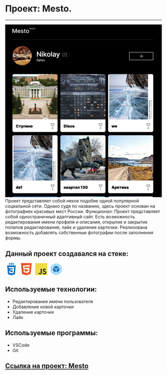 # Проект: Mesto.
---
![Картинка, Путешествие по России](https://github.com/nikolaysaitov/mesto/blob/main/src/images/%D0%A1%D0%BD%D0%B8%D0%BC%D0%BE%D0%BA%20%D1%8D%D0%BA%D1%80%D0%B0%D0%BD%D0%B0%202022-04-17%20%D0%B2%2018.30.07.jpg)
</br>
Проект представляет собой некое подобие одной популярной социальной сети. Однако судя по названию, здесь проект основан на фотографиях красивых мест России.
Функционал: Проект представляет собой одностраничный адаптивный сайт. Есть возможность редактирования имени профиля и описания, открытие и закрытие попапов редактирования, лайк и удаление карточки. Реализована возможность добавлять собственные фотографии после заполнения формы.
 
## Данный проект создавался на стеке:
 <img src="https://github.com/devicons/devicon/blob/master/icons/css3/css3-plain-wordmark.svg"  title="CSS3" alt="CSS" width="40" height="40"/>&nbsp;
 <img src="https://github.com/devicons/devicon/blob/master/icons/html5/html5-original.svg" title="HTML5" alt="HTML" width="40" height="40"/>&nbsp;
 <img src="https://github.com/devicons/devicon/blob/master/icons/javascript/javascript-original.svg" title="HTML5" alt="HTML" width="40" height="40"/>&nbsp;
 <img src="https://github.com/devicons/devicon/blob/master/icons/webpack/webpack-original.svg" title="HTML5" alt="HTML" width="40" height="40"/>&nbsp;

## Используемые технологии:

- Редактирование имени пользователя
- Добавление новой карточки
- Удаление карточки
- Лайк

## Используемые программы:
- VSCode
- Git

## [Ссылка на проект: Mesto](https://nikolaysaitov.github.io/mesto/)
